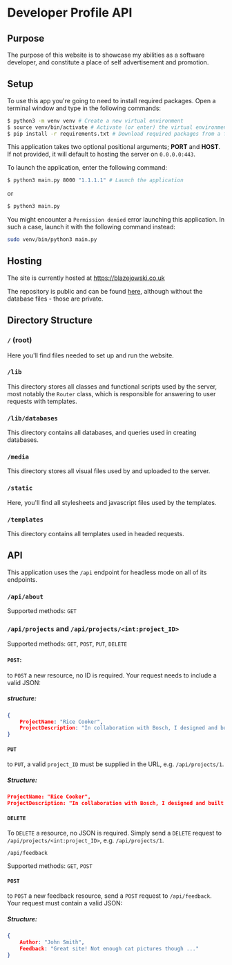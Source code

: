# Developer Profile API

## Purpose

The purpose of this website is to showcase my abilities as a software developer, and constitute a place of self advertisement and promotion.

## Setup

To use this app you're going to need to install required packages. Open a terminal window and type in the following commands:

```bash
$ python3 -m venv venv # Create a new virtual environment
$ source venv/bin/activate # Activate (or enter) the virtual environment
$ pip install -r requirements.txt # Download required packages from a file
```

This application takes two optional positional arguments; **PORT** and **HOST**. If not provided, it will default to hosting the server on `0.0.0.0:443`.

To launch the application, enter the following command:

```bash
$ python3 main.py 8000 "1.1.1.1" # Launch the application
```

or

```bash
$ python3 main.py
```

You might encounter a `Permission denied` error launching this application. In such a case, launch it with the following command instead:

```bash
sudo venv/bin/python3 main.py
```

## Hosting

The site is currently hosted at https://blazejowski.co.uk

The repository is public and can be found [here](https://github.com/Ryboster/Personal_RESTful_API), although without the database files - those are private.

## Directory Structure

### `/` (root)

Here you'll find files needed to set up and run the website.

### `/lib`

This directory stores all classes and functional scripts used by the server, most notably the `Router` class, which is responsible for answering to user requests with templates.

### `/lib/databases`

This directory contains all databases, and queries used in creating databases.

### `/media`

This directory stores all visual files used by and uploaded to the server.

### `/static`

Here, you'll find all stylesheets and javascript files used by the templates.

### `/templates`

This directory contains all templates used in headed requests.

## API

This application uses the `/api` endpoint for headless mode on all of its endpoints.

### `/api/about`

Supported methods: `GET`

### `/api/projects` and `/api/projects/<int:project_ID>`

Supported methods: `GET`, `POST`, `PUT`, `DELETE`

#### `POST`:

to `POST` a new resource, no ID is required. Your request needs to include a valid JSON:

##### structure:

```json
{
    ProjectName: "Rice Cooker",
    ProjectDescription: "In collaboration with Bosch, I designed and built a consumer-grade kitchen appliance."
}
```

#### `PUT`

to `PUT`, a valid `project_ID` must be supplied in the URL, e.g. `/api/projects/1`.

##### Structure:

```json
ProjectName: "Rice Cooker",
ProjectDescription: "In collaboration with Bosch, I designed and built a consumer-grade kitchen appliance."
```

#### `DELETE`

To `DELETE` a resource, no JSON is required. Simply send a `DELETE` request to `/api/projects/<int:project_ID>`, e.g. `/api/projects/1`.



`/api/feedback`

Supported methods: `GET`, `POST`

#### `POST`

to `POST` a new feedback resource, send a `POST` request to `/api/feedback`. Your request must contain a valid JSON:

##### Structure:

```json
{
    Author: "John Smith",
    Feedback: "Great site! Not enough cat pictures though ..."
}
```



#### 

